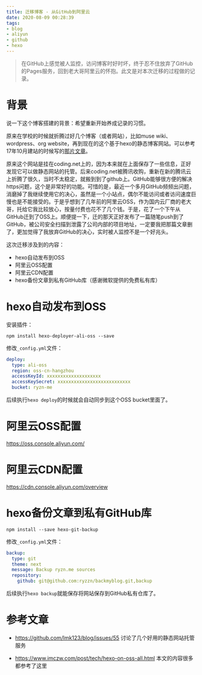 ```yaml
---
title: 迁移博客 - 从GitHub到阿里云
date: 2020-08-09 00:28:39
tags: 
- blog
- aliyun
- github
- hexo
---
```


> 在GitHub上感觉被人监控，访问博客时好时坏，终于忍不住放弃了GitHub的Pages服务，回到老大哥阿里云的怀抱。此文是对本次迁移的过程做的记录。

<!-- more -->

# 背景

说一下这个博客搭建的背景：希望重新开始养成记录的习惯。

原来在学校的时候就折腾过好几个博客（或者网站），比如muse wiki、wordpress、org website，再到现在的这个基于hexo的静态博客网站。可以参考17年10月建站的时候写的[那片文章](beginning)。

原来这个网站是挂在coding.net上的，因为本来就在上面保存了一些信息，正好发现它可以做静态网站的托管。后来coding.net被腾讯收购，重新在新的腾讯云上折腾了很久，当时不太稳定，就搬到到了github上。GitHub能够很方便的解决https问题，这个是非常好的功能。可惜的是，最近一个多月GitHub频频出问题，消磨掉了我继续使用它的决心，虽然是一个小站点，偶尔不能访问或者访问速度巨慢也是不能接受的。于是乎想到了几年前的阿里云OSS，作为国内云厂商的老大哥，托给它我比较放心，按量付费也花不了几个钱。于是，花了一个下午从GitHub迁到了OSS上。顺便提一下，迁的那天正好发布了一篇随笔push到了GitHub，被公司安全扫描到泄露了公司内部的项目地址，一定要我把那篇文章删了，更加觉得了我放弃GitHub的决心，实时被人监控不是一个好兆头。

这次迁移涉及到的内容：

- hexo自动发布到OSS
- 阿里云OSS配置
- 阿里云CDN配置
- hexo备份文章到私有GitHub库（感谢微软提供的免费私有库）

# hexo自动发布到OSS

安装插件：

```shell
npm install hexo-deployer-ali-oss --save
```

修改`_config.yml`文件：

```yaml
deploy:
  type: ali-oss
  region: oss-cn-hangzhou
  accessKeyId: xxxxxxxxxxxxxxxxxxxx
  accessKeySecret: xxxxxxxxxxxxxxxxxxxxxxxxxxx
  bucket: ryzn-me
```

后续执行`hexo deploy`的时候就会自动同步到这个OSS bucket里面了。

# 阿里云OSS配置

https://oss.console.aliyun.com/

# 阿里云CDN配置

https://cdn.console.aliyun.com/overview

# hexo备份文章到私有GitHub库

```shell
npm install --save hexo-git-backup
```

修改`_config.yml`文件：

```yaml
backup:
  type: git
  theme: next
  message: Backup ryzn.me sources
  repository:
    github: git@github.com:ryzzn/backmyblog.git,backup
```

后续执行`hexo backup`就能保存将网站保存到GitHub私有仓库了。

# 参考文章

- https://github.com/lmk123/blog/issues/55 讨论了几个好用的静态网站托管服务

- https://www.imczw.com/post/tech/hexo-on-oss-all.html 本文的内容很多都参考了这里

